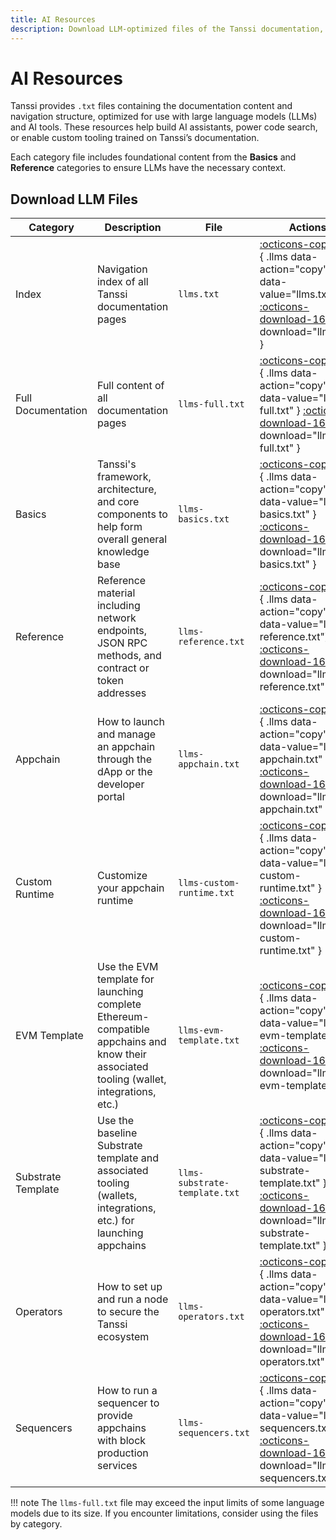 ```yaml
---
title: AI Resources
description: Download LLM-optimized files of the Tanssi documentation, including full content and category-specific resources for AI agents.
---
```


# AI Resources

Tanssi provides `.txt` files containing the documentation content and navigation structure, optimized for use with large language models (LLMs) and AI tools. These resources help build AI assistants, power code search, or enable custom tooling trained on Tanssi’s documentation.

Each category file includes foundational content from the **Basics** and **Reference** categories to ensure LLMs have the necessary context.

## Download LLM Files

| Category           | Description                                                                                                                              | File                          | Actions                                                                                                                                                                                                 |
|--------------------|------------------------------------------------------------------------------------------------------------------------------------------|-------------------------------|---------------------------------------------------------------------------------------------------------------------------------------------------------------------------------------------------------|
| Index              | Navigation index of all Tanssi documentation pages                                                                                       | `llms.txt`                    | [:octicons-copy-16:](){ .llms data-action="copy" data-value="llms.txt" } [:octicons-download-16:](/llms.txt){ download="llms.txt" }                                                                     |
| Full Documentation | Full content of all documentation pages                                                                                                  | `llms-full.txt`               | [:octicons-copy-16:](){ .llms data-action="copy" data-value="llms-full.txt" } [:octicons-download-16:](/llms-full.txt){ download="llms-full.txt" }                                                      |
| Basics             | Tanssi's framework, architecture, and core components to help form overall general knowledge base                                        | `llms-basics.txt`             | [:octicons-copy-16:](){ .llms data-action="copy" data-value="llms-basics.txt" } [:octicons-download-16:](/llms-files/llms-basics.txt){ download="llms-basics.txt" }                                     |
| Reference          | Reference material including network endpoints, JSON RPC methods, and contract or token addresses                                        | `llms-reference.txt`          | [:octicons-copy-16:](){ .llms data-action="copy" data-value="llms-reference.txt"} [:octicons-download-16:](/llms-files/llms-reference.txt){ download="llms-reference.txt" }                             |
| Appchain           | How to launch and manage an appchain through the dApp or the developer portal                                                            | `llms-appchain.txt`           | [:octicons-copy-16:](){ .llms data-action="copy" data-value="llms-appchain.txt" } [:octicons-download-16:](/llms-files/llms-appchain.txt){ download="llms-appchain.txt" }                               |
| Custom Runtime     | Customize your appchain runtime                                                                                                          | `llms-custom-runtime.txt`     | [:octicons-copy-16:](){ .llms data-action="copy" data-value="llms-custom-runtime.txt" } [:octicons-download-16:](/llms-files/llms-custom-runtime.txt){ download="llms-custom-runtime.txt" }             |
| EVM Template       | Use the EVM template for launching complete Ethereum-compatible appchains and know their associated tooling (wallet, integrations, etc.) | `llms-evm-template.txt`       | [:octicons-copy-16:](){ .llms data-action="copy" data-value="llms-evm-template.txt" } [:octicons-download-16:](/llms-files/llms-evm-template.txt){ download="llms-evm-template.txt" }                   |
| Substrate Template | Use the baseline Substrate template and associated tooling (wallets, integrations, etc.) for launching appchains                         | `llms-substrate-template.txt` | [:octicons-copy-16:](){ .llms data-action="copy" data-value="llms-substrate-template.txt" } [:octicons-download-16:](/llms-files/llms-substrate-template.txt){ download="llms-substrate-template.txt" } |
| Operators          | How to set up and run a node to secure the Tanssi ecosystem                                                                              | `llms-operators.txt`          | [:octicons-copy-16:](){ .llms data-action="copy" data-value="llms-operators.txt" } [:octicons-download-16:](/llms-files/llms-operators.txt){ download="llms-operators.txt" }                            |
| Sequencers         | How to run a sequencer to provide appchains with block production services                                                               | `llms-sequencers.txt`         | [:octicons-copy-16:](){ .llms data-action="copy" data-value="llms-sequencers.txt" } [:octicons-download-16:](/llms-files/llms-sequencers.txt){ download="llms-sequencers.txt" }                         |

!!! note
    The `llms-full.txt` file may exceed the input limits of some language models due to its size. If you encounter limitations, consider using the files by category.